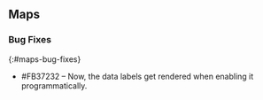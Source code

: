 ## Maps

### Bug Fixes
{:#maps-bug-fixes}

* \#FB37232 – Now, the data labels get rendered when enabling it programmatically.
